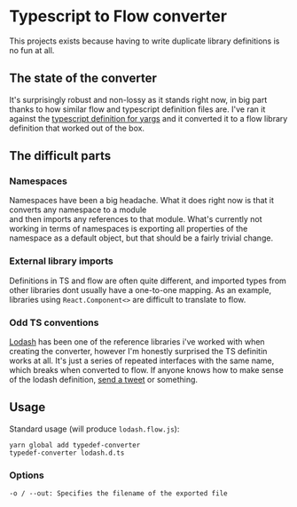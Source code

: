 # Typescript to Flow converter

This projects exists because having to write duplicate library definitions is no fun at all.

## The state of the converter
It's surprisingly robust and non-lossy as it stands right now, in big part thanks to how similar flow and typescript definition files are.
I've ran it against the [typescript definition for yargs](https://github.com/flowtype/flow-typed/blob/master/definitions/npm/yargs_v4.x.x/flow_v0.23.x-/yargs_v4.x.x.js) and it converted it to a flow library definition that worked out of the box.

## The difficult parts

### Namespaces
Namespaces have been a big headache. What it does right now is that it converts any namespace to a module  
and then imports any references to that module. What's currently not working in terms of namespaces is exporting all
properties of the namespace as a default object, but that should be a fairly trivial change.

### External library imports
Definitions in TS and flow are often quite different, and imported types from other libraries dont usually have
a one-to-one mapping. As an example, libraries using `React.Component<>` are difficult to translate to flow.

### Odd TS conventions
[Lodash](https://github.com/DefinitelyTyped/DefinitelyTyped/blob/master/lodash/lodash.d.ts) has been one of the reference libraries i've worked with when creating the 
converter, however I'm honestly surprised the TS definitin works at all. It's just a series of repeated interfaces
with the same name, which breaks when converted to flow. If anyone knows how to make sense of the lodash definition, [send a tweet](//twitter.com/joarwilk) or something.

## Usage

Standard usage (will produce `lodash.flow.js`):
```
yarn global add typedef-converter
typedef-converter lodash.d.ts
```

### Options
```
-o / --out: Specifies the filename of the exported file
```